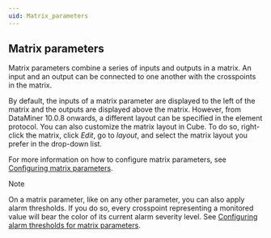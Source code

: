 ```yaml
---
uid: Matrix_parameters
---
```


## Matrix parameters

Matrix parameters combine a series of inputs and outputs in a matrix. An input and an output can be connected to one another with the crosspoints in the matrix.

By default, the inputs of a matrix parameter are displayed to the left of the matrix and the outputs are displayed above the matrix. However, from DataMiner 10.0.8 onwards, a different layout can be specified in the element protocol. You can also customize the matrix layout in Cube. To do so, right-click the matrix, click *Edit*, go to *layout*, and select the matrix layout you prefer in the drop-down list.

For more information on how to configure matrix parameters, see [Configuring matrix parameters](Configuring_matrix_parameters.md).

> [!NOTE]
> On a matrix parameter, like on any other parameter, you can also apply alarm thresholds. If you do so, every crosspoint representing a monitored value will bear the color of its current alarm severity level. See [Configuring alarm thresholds for matrix parameters](xref:Configuring_alarm_templates#configuring-alarm-thresholds-for-matrix-parameters).

